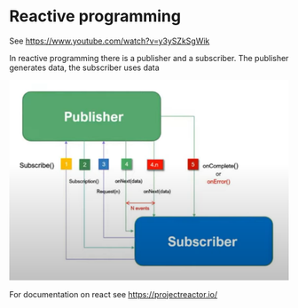# Reactive programming

See https://www.youtube.com/watch?v=y3ySZkSgWik

In reactive programming there is a publisher and a subscriber.
The publisher generates data, the subscriber uses data

![Publish Subscribe](./images/publish-subscribe.png)

For documentation on react see https://projectreactor.io/

